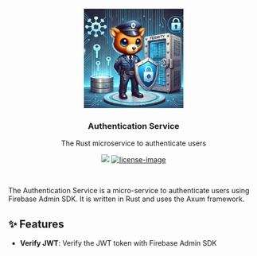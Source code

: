 <p align="center">
  <a href="https://github.com/hypolia/kanri">
    <img src="https://raw.githubusercontent.com/crabywave-inc/public-resources/main/auth-service-banner.webp" width="200px" alt="Kanri" />
  </a>
</p>

<h3 align="center">Authentication Service</h3>
<p align="center">The Rust microservice to authenticate users</p>

<div align="center">

![][rust-image]
[![license-image]][license-url]

</div>



<br />

The Authentication Service is a micro-service to authenticate users using Firebase Admin SDK. It is written in Rust and uses the Axum framework.

## ✨ Features

- **Verify JWT**: Verify the JWT token with Firebase Admin SDK

[rust-image]: https://img.shields.io/badge/Rust-000000?style=for-the-badge&logo=rust&logoColor=white
[license-url]: LICENSE.md
[license-image]: https://img.shields.io/badge/License-Apache_2.0-196f3d?style=for-the-badge&logo=apache&logoColor=white